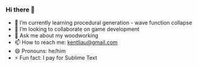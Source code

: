 ### Hi there 👋

- 🌱 I’m currently learning procedural generation - wave function collapse
- 👯 I’m looking to collaborate on game development
- 💬 Ask me about my woodworking
- 📫 How to reach me: kentliau@gmail.com
- 😄 Pronouns: he/him
- ⚡ Fun fact: I pay for Sublime Text

<!--
**kentliau/kentliau** is a ✨ _special_ ✨ repository because its `README.md` (this file) appears on your GitHub profile.

Here are some ideas to get you started:

- 🔭 I’m currently working on ...
- 🌱 I’m currently learning ...
- 👯 I’m looking to collaborate on ...
- 🤔 I’m looking for help with ...
- 💬 Ask me about ...
- 📫 How to reach me: ...
- 😄 Pronouns: ...
- ⚡ Fun fact: ...
-->
